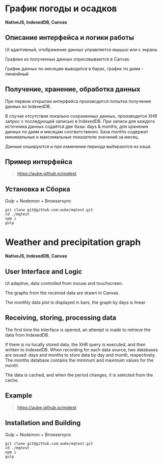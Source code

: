 # График погоды и осадков

**NativeJS, IndexedDB, Canvas**


## Описание интерфейса и логики работы

UI адаптивный, отображение данных управляется мышью или с экрана.

Графики из полученных данных отрисовываются в Canvas.

График данных по месяцам выводится в барах, график по дням - линенйный


## Получение, хранение, обработка данных

При первом открытии интерфейса производится попытка получения данных из IndexedDB.

В случае отсутствия локально сохраненных данных, производится XHR запрос с последующей записью в IndexedDB.
При записи для каждого источника данных содаётся две базы: days & months, для хранения данных по дням и месяцам соответственно.
База months содержит минимальные и максимальные показатели значений за месяц.

Данные кэшируются и при изменении периода выбираются из кэша.


## Пример интерфейса

> <a href='https://aube.github.io/mqtest/'>https://aube.github.io/mqtest</a>


## Установка и Сборка

Gulp + Nodemon + Browsersync

```
git clone git@github.com:aube/mqtest.git
cd ./mqtest
npm i
gulp
```


# Weather and precipitation graph

**NativeJS, IndexedDB, Canvas**


## User Interface and Logic

UI adaptive, data controlled from mouse and touchscreen.

The graphs from the received data are drawn in Canvas.

The monthly data plot is displayed in bars, the graph by days is linear


## Receiving, storing, processing data

The first time the interface is opened, an attempt is made to retrieve the data from IndexedDB.

If there is no locally stored data, the XHR query is executed, and then written to IndexedDB.
When recording for each data source, two databases are issued: days and months to store data by day and month, respectively.
The months database contains the minimum and maximum values for the month.

The data is cached, and when the period changes, it is selected from the cache.

## Example

> <a href='https://aube.github.io/mqtest/'>https://aube.github.io/mqtest</a>


## Installation and Building

Gulp + Nodemon + Browsersync

```
git clone git@github.com:aube/mqtest.git
cd ./mqtest
npm i
gulp
```